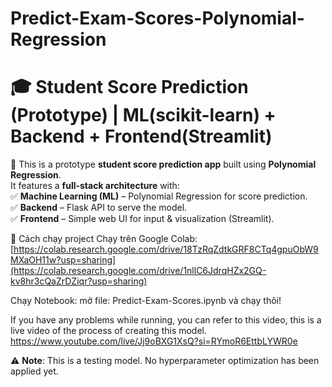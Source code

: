 # Predict-Exam-Scores-Polynomial-Regression
# 🎓 Student Score Prediction (Prototype) | ML(scikit-learn) + Backend + Frontend(Streamlit)
🚀 This is a prototype **student score prediction app** built using **Polynomial Regression**.  
It features a **full-stack architecture** with:  
✅ **Machine Learning (ML)** – Polynomial Regression for score prediction.  
✅ **Backend** – Flask API to serve the model.  
✅ **Frontend** – Simple web UI for input & visualization (Streamlit).  

🚀 Cách chạy project Chạy trên Google Colab: [https://colab.research.google.com/drive/18TzRqZdtkGRF8CTq4gpuObW9MXaOH11w?usp=sharing](https://colab.research.google.com/drive/1nllC6JdrqHZx2GQ-kv8hr3cQaZrDZiqr?usp=sharing)

Chạy Notebook: mở file: Predict-Exam-Scores.ipynb và chạy thôi!

If you have any problems while running, you can refer to this video, this is a live video of the process of creating this model.
https://www.youtube.com/live/Jj9oBXG1XsQ?si=RYmoR6EttbLYWR0e

⚠️ **Note**: This is a testing model. No hyperparameter optimization has been applied yet.
